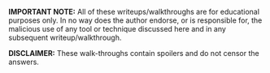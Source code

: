**IMPORTANT NOTE:** All of these writeups/walkthroughs are for educational purposes only. In no way does the author endorse, or is responsible for, the malicious use of any tool or technique discussed here and in any subsequent writeup/walkthrough.

**DISCLAIMER:** These walk-throughs contain spoilers and do not censor the answers. 
